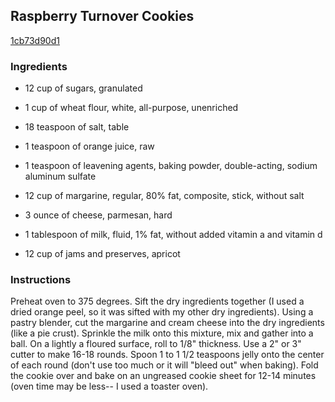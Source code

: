 ## Raspberry Turnover Cookies

[1cb73d90d1](http://www.food.com/recipe/raspberry-turnover-cookies-156817)

### Ingredients

 - 12 cup of sugars, granulated

 - 1 cup of wheat flour, white, all-purpose, unenriched

 - 18 teaspoon of salt, table

 - 1 teaspoon of orange juice, raw

 - 1 teaspoon of leavening agents, baking powder, double-acting, sodium aluminum sulfate

 - 12 cup of margarine, regular, 80% fat, composite, stick, without salt

 - 3 ounce of cheese, parmesan, hard

 - 1 tablespoon of milk, fluid, 1% fat, without added vitamin a and vitamin d

 - 12 cup of jams and preserves, apricot

### Instructions

Preheat oven to 375 degrees. Sift the dry ingredients together (I used a dried orange peel, so it was sifted with my other dry ingredients). Using a pastry blender, cut the margarine and cream cheese into the dry ingredients (like a pie crust). Sprinkle the milk onto this mixture, mix and gather into a ball. On a lightly a floured surface, roll to 1/8" thickness. Use a 2" or 3" cutter to make 16-18 rounds. Spoon 1 to 1 1/2 teaspoons jelly onto the center of each round (don't use too much or it will "bleed out" when baking). Fold the cookie over and bake on an ungreased cookie sheet for 12-14 minutes (oven time may be less-- I used a toaster oven).